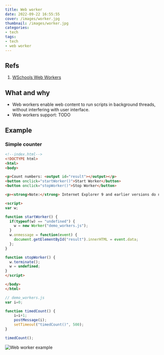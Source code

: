 ```yaml
---
title: Web worker
date: 2022-09-22 16:55:55
cover: /images/worker.jpg
thumbnail: /images/worker.jpg
categories:
- tech
tags:
- tech
- web worker
---
```

## Refs
1. [WSchools Web Workers](https://www.w3schools.com/html/html5_webworkers.asp)
<!--more-->

## What and why
- Web workers enable web content to run scripts in background threads, without interfering with user interface.
- Web workers support: TODO

## Example
### Simple counter

``` html
<!--index.html-->
<!DOCTYPE html>
<html>
<body>

<p>Count numbers: <output id="result"></output></p>
<button onclick="startWorker()">Start Worker</button> 
<button onclick="stopWorker()">Stop Worker</button>

<p><strong>Note:</strong> Internet Explorer 9 and earlier versions do not support Web Workers.</p>

<script>
var w;

function startWorker() {
  if(typeof(w) == "undefined") {
    w = new Worker("demo_workers.js");
  }
  w.onmessage = function(event) {
    document.getElementById("result").innerHTML = event.data;
  };
}

function stopWorker() { 
  w.terminate();
  w = undefined;
}
</script>

</body>
</html>

```

``` js
// demo_workers.js
var i=0;

function timedCount() {
    i=i+1;
    postMessage(i);
    setTimeout("timedCount()", 500);
}

timedCount();
```

![Web worker example](/images/web_worker1.png)


